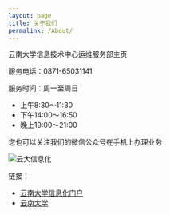 ```yaml
---
layout: page
title: 关于我们
permalink: /About/
---
```


<p>云南大学信息技术中心运维服务部主页</p>

服务电话：0871-65031141

服务时间：周一至周日

- 上午8:30～11:30
- 下午14:00～16:50
- 晚上19:00～21:00

您也可以关注我们的微信公众号在手机上办理业务

![云大信息化](https://oms.thiswind.org/QRCODE.jpg)

链接：
- [云南大学信息化门户](http://www.itc.ynu.edu.cn/html/)
- [云南大学](http://www.ynu.edu.cn)